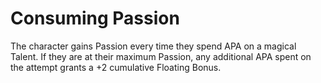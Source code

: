 # Consuming Passion
The character gains Passion every time they spend APA on a magical Talent. If they are at their maximum Passion, any additional APA spent on the attempt grants a +2 cumulative Floating Bonus.